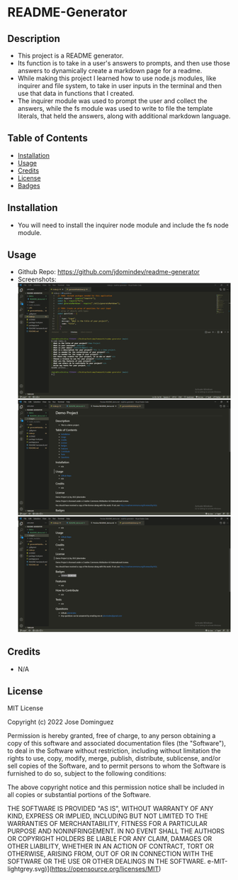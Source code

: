 # README-Generator
## Description
- This project is a README generator.
- Its function is to take in a user's answers to prompts, and then use those answers to dynamically create a markdown page for a readme.
- While making this project I learned how to use node.js modules, like inquirer and file system, to take in user inputs in the terminal and then use that data in functions that I created.
- The inquirer module was used to prompt the user and collect the answers, while the fs module was used to write to file the template literals, that held the answers, along with additional markdown language.
## Table of Contents
- [Installation](#installation)
- [Usage](#usage)
- [Credits](#credits)
- [License](#license)
- [Badges](#badges)
## Installation
- You will need to install the inquirer node module and include the fs node module.
## Usage
- Github Repo: https://github.com/jdomindev/readme-generator
- Screenshots:
    ![Prompt](./images/screenshot-prompts.png)
    ![ReadMe1](./images/screenshot-readme-demo1.png)
    ![ReadMe2](./images/screenshot-readme-demo2.png)
## Credits
- N/A
## License
MIT License

Copyright (c) 2022 Jose Dominguez

Permission is hereby granted, free of charge, to any person obtaining a copy of this software and associated documentation files (the "Software"), to deal in the Software without restriction, including without limitation the rights to use, copy, modify, merge, publish, distribute, sublicense, and/or sell copies of the Software, and to permit persons to whom the Software is furnished to do so, subject to the following conditions:

The above copyright notice and this permission notice shall be included in all copies or substantial portions of the Software.

THE SOFTWARE IS PROVIDED "AS IS", WITHOUT WARRANTY OF ANY KIND, EXPRESS OR IMPLIED, INCLUDING BUT NOT LIMITED TO THE WARRANTIES OF MERCHANTABILITY, FITNESS FOR A PARTICULAR PURPOSE AND NONINFRINGEMENT. IN NO EVENT SHALL THE AUTHORS OR COPYRIGHT HOLDERS BE LIABLE FOR ANY CLAIM, DAMAGES OR OTHER LIABILITY, WHETHER IN AN ACTION OF CONTRACT, TORT OR OTHERWISE, ARISING FROM, OUT OF OR IN CONNECTION WITH THE SOFTWARE OR THE USE OR OTHER DEALINGS IN THE SOFTWARE. e-MIT-lightgrey.svg)](https://opensource.org/licenses/MIT)